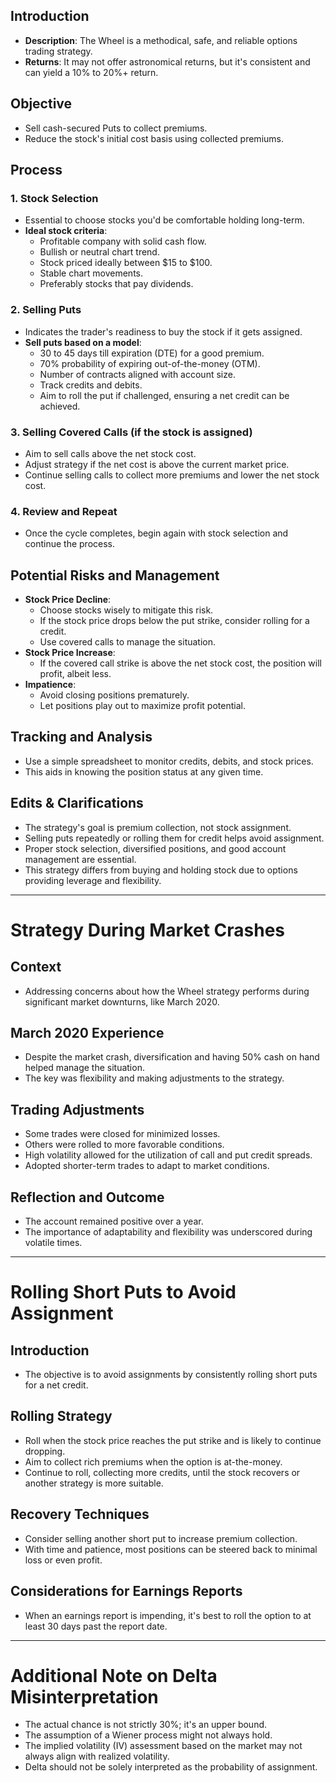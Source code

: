 ## Introduction
- **Description**: The Wheel is a methodical, safe, and reliable options trading strategy.
- **Returns**: It may not offer astronomical returns, but it's consistent and can yield a 10% to 20%+ return.

## Objective
- Sell cash-secured Puts to collect premiums.
- Reduce the stock's initial cost basis using collected premiums.

## Process

### 1. Stock Selection
   - Essential to choose stocks you'd be comfortable holding long-term.
   - **Ideal stock criteria**:
     - Profitable company with solid cash flow.
     - Bullish or neutral chart trend.
     - Stock priced ideally between $15 to $100.
     - Stable chart movements.
     - Preferably stocks that pay dividends.

### 2. Selling Puts
   - Indicates the trader's readiness to buy the stock if it gets assigned.
   - **Sell puts based on a model**:
     - 30 to 45 days till expiration (DTE) for a good premium.
     - 70% probability of expiring out-of-the-money (OTM).
     - Number of contracts aligned with account size.
     - Track credits and debits.
     - Aim to roll the put if challenged, ensuring a net credit can be achieved.

### 3. Selling Covered Calls (if the stock is assigned)
   - Aim to sell calls above the net stock cost.
   - Adjust strategy if the net cost is above the current market price.
   - Continue selling calls to collect more premiums and lower the net stock cost.

### 4. Review and Repeat
   - Once the cycle completes, begin again with stock selection and continue the process.

## Potential Risks and Management
- **Stock Price Decline**: 
   - Choose stocks wisely to mitigate this risk.
   - If the stock price drops below the put strike, consider rolling for a credit.
   - Use covered calls to manage the situation.
- **Stock Price Increase**:
   - If the covered call strike is above the net stock cost, the position will profit, albeit less.
- **Impatience**:
   - Avoid closing positions prematurely.
   - Let positions play out to maximize profit potential.

## Tracking and Analysis
- Use a simple spreadsheet to monitor credits, debits, and stock prices.
- This aids in knowing the position status at any given time.

## Edits & Clarifications
- The strategy's goal is premium collection, not stock assignment.
- Selling puts repeatedly or rolling them for credit helps avoid assignment.
- Proper stock selection, diversified positions, and good account management are essential.
- This strategy differs from buying and holding stock due to options providing leverage and flexibility.

---

# Strategy During Market Crashes

## Context
- Addressing concerns about how the Wheel strategy performs during significant market downturns, like March 2020.

## March 2020 Experience
- Despite the market crash, diversification and having 50% cash on hand helped manage the situation.
- The key was flexibility and making adjustments to the strategy.

## Trading Adjustments
- Some trades were closed for minimized losses.
- Others were rolled to more favorable conditions.
- High volatility allowed for the utilization of call and put credit spreads.
- Adopted shorter-term trades to adapt to market conditions.

## Reflection and Outcome
- The account remained positive over a year.
- The importance of adaptability and flexibility was underscored during volatile times.

---

# Rolling Short Puts to Avoid Assignment

## Introduction
- The objective is to avoid assignments by consistently rolling short puts for a net credit.

## Rolling Strategy
- Roll when the stock price reaches the put strike and is likely to continue dropping.
- Aim to collect rich premiums when the option is at-the-money.
- Continue to roll, collecting more credits, until the stock recovers or another strategy is more suitable.

## Recovery Techniques
- Consider selling another short put to increase premium collection.
- With time and patience, most positions can be steered back to minimal loss or even profit.

## Considerations for Earnings Reports
- When an earnings report is impending, it's best to roll the option to at least 30 days past the report date.

---

# Additional Note on Delta Misinterpretation
- The actual chance is not strictly 30%; it's an upper bound.
- The assumption of a Wiener process might not always hold.
- The implied volatility (IV) assessment based on the market may not always align with realized volatility.
- Delta should not be solely interpreted as the probability of assignment.

